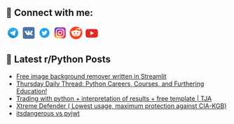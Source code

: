 ## 🔎 Connect with me:
[<img src="https://github.com/bullbesh/bullbesh/blob/main/images/Telegram.png" width="32" height="32" />](https://t.me/bullbesh)
[<img src="https://github.com/bullbesh/bullbesh/blob/main/images/VK.png" width="32" height="32" />](https://vk.com/bullbesh)
[<img src="https://github.com/bullbesh/bullbesh/blob/main/images/Twitter.png" width="32" height="32" />](https://twitter.com/bullbesh1)
[<img src="https://github.com/bullbesh/bullbesh/blob/main/images/Instagram.png" width="32" height="32" />](https://www.instagram.com/bullbesh)
[<img src="https://github.com/bullbesh/bullbesh/blob/main/images/Reddit.png" width="32" height="32" />](https://www.reddit.com/user/bullbesh)
[<img src="https://github.com/bullbesh/bullbesh/blob/main/images/YouTube.png" width="32" height="32" />](https://www.youtube.com/channel/UCtfjRs6uzgq5mfm8S06WTcg)

## 📕 Latest r/Python Posts
<!-- BLOG-POST-LIST:START -->
- [Free image background remover written in Streamlit](https://www.reddit.com/r/Python/comments/z9ajpe/free_image_background_remover_written_in_streamlit/)
- [Thursday Daily Thread: Python Careers, Courses, and Furthering Education!](https://www.reddit.com/r/Python/comments/z97v3z/thursday_daily_thread_python_careers_courses_and/)
- [Trading with python + interpretation of results + free template | TJA](https://www.reddit.com/r/Python/comments/z97ktl/trading_with_python_interpretation_of_results/)
- [Xtreme Defender &lpar; Lowest usage, maximum protection against CIA-KGB&rpar;](https://www.reddit.com/r/Python/comments/z96xqd/xtreme_defender_lowest_usage_maximum_protection/)
- [itsdangerous vs pyjwt](https://www.reddit.com/r/Python/comments/z95x8c/itsdangerous_vs_pyjwt/)
<!-- BLOG-POST-LIST:END -->

